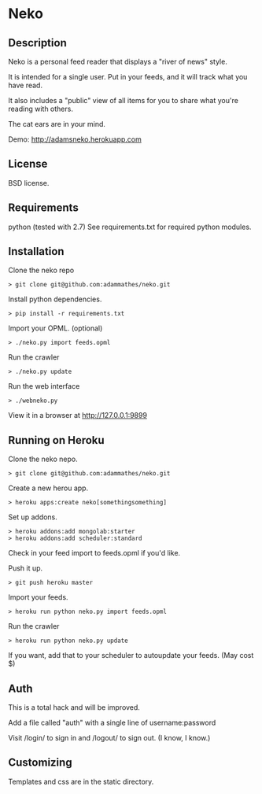 # Neko

## Description

Neko is a personal feed reader that displays a "river of news" style.

It is intended for a single user. Put in your feeds, and it will track what you have read.

It also includes a "public" view of all items for you to share what you're reading with others.

The cat ears are in your mind.

Demo: http://adamsneko.herokuapp.com

## License

BSD license.

## Requirements

python (tested with 2.7)
See requirements.txt for required python modules.

## Installation

Clone the neko repo

    > git clone git@github.com:adammathes/neko.git

Install python dependencies.

    > pip install -r requirements.txt

Import your OPML. (optional)

    > ./neko.py import feeds.opml

Run the crawler

    > ./neko.py update

Run the web interface

    > ./webneko.py

View it in a browser at http://127.0.0.1:9899

## Running on Heroku

Clone the neko nepo.

    > git clone git@github.com:adammathes/neko.git

Create a new herou app.

    > heroku apps:create neko[somethingsomething]
    
Set up addons.

    > heroku addons:add mongolab:starter
    > heroku addons:add scheduler:standard

Check in your feed import to feeds.opml if you'd like.

Push it up.

    > git push heroku master

Import your feeds.

    > heroku run python neko.py import feeds.opml

Run the crawler

    > heroku run python neko.py update

If you want, add that to your scheduler to autoupdate your feeds. (May cost $)

## Auth

This is a total hack and will be improved.

Add a file called "auth" with a single line of username:password

Visit /login/ to sign in and /logout/ to sign out. (I know, I know.)

## Customizing

Templates and css are in the static directory.